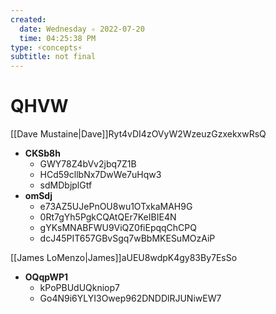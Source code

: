 ```yaml
---
created:
  date: Wednesday ✧ 2022-07-20
  time: 04:25:38 PM
type: ⚡concepts⚡
subtitle: not final
---
```


# QHVW

[[Dave Mustaine|Dave]]Ryt4vDI4zOVyW2WzeuzGzxekxwRsQ

* **CKSb8h**
  * GWY78Z4bVv2jbq7Z1B
  * HCd59cllbNx7DwWe7uHqw3
  * sdMDbjplGtf
* **omSdj**
  * e73AZ5UJePnOU8wu1OTxkaMAH9G
  * 0Rt7gYh5PgkCQAtQEr7KeIBIE4N
  * gYKsMNABFWU9ViQZ0fiEpqqChCPQ
  * dcJ45PIT657GBvSgq7wBbMKESuMOzAiP

[[James LoMenzo|James]]aUEU8wdpK4gy83By7EsSo

* **OQqpWP1**
  * kPoPBUdUQkniop7
  * Go4N9i6YLYI3Owep962DNDDlRJUNiwEW7
